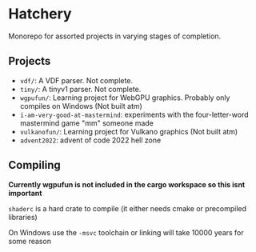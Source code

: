 # Hatchery

Monorepo for assorted projects in varying stages of completion.

## Projects

* `vdf/`: A VDF parser. Not complete.
* `tiny/`: A tinyv1 parser. Not complete.
* `wgpufun/`: Learning project for WebGPU graphics. Probably only compiles on Windows (Not built atm)
* `i-am-very-good-at-mastermind`: experiments with the four-letter-word mastermind game "mm" someone made
* `vulkanofun/`: Learning project for Vulkano graphics (Not built atm)
* `advent2022`: advent of code 2022 hell zone

## Compiling

**Currently wgpufun is not included in the cargo workspace so this isnt important**

`shaderc` is a hard crate to compile (it either needs cmake or precompiled libraries)

On Windows use the `-msvc` toolchain or linking will take 10000 years for some reason